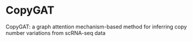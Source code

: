 # CopyGAT
CopyGAT: a graph attention mechanism-based method for inferring copy number variations from scRNA-seq data
